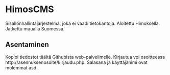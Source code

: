 # HimosCMS
Sisällönhallintajärjestelmä, joka ei vaadi tietokantoja. Aloitettu Himoksella. Jatkettu muualla Suomessa.

## Asentaminen

Kopioi tiedostot täältä Githubista web-palvelimelle. Kirjautua voi osoitteessa http://asennuksenosoite/kirjaudu.php. Salasana ja käyttäjänimi ovat molemmat asd.
